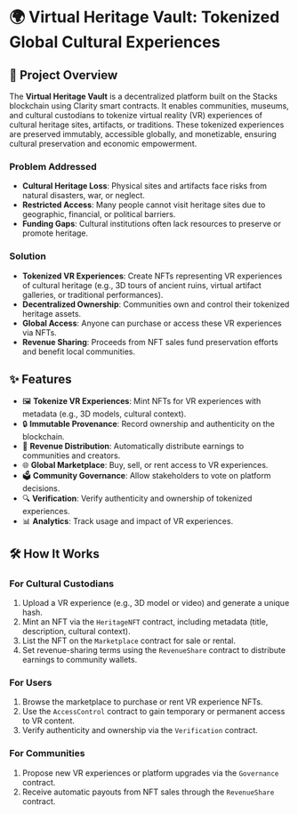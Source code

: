 # 🌍 Virtual Heritage Vault: Tokenized Global Cultural Experiences

## 🎯 Project Overview
The **Virtual Heritage Vault** is a decentralized platform built on the Stacks blockchain using Clarity smart contracts. It enables communities, museums, and cultural custodians to tokenize virtual reality (VR) experiences of cultural heritage sites, artifacts, or traditions. These tokenized experiences are preserved immutably, accessible globally, and monetizable, ensuring cultural preservation and economic empowerment.

### Problem Addressed
- **Cultural Heritage Loss**: Physical sites and artifacts face risks from natural disasters, war, or neglect.
- **Restricted Access**: Many people cannot visit heritage sites due to geographic, financial, or political barriers.
- **Funding Gaps**: Cultural institutions often lack resources to preserve or promote heritage.

### Solution
- **Tokenized VR Experiences**: Create NFTs representing VR experiences of cultural heritage (e.g., 3D tours of ancient ruins, virtual artifact galleries, or traditional performances).
- **Decentralized Ownership**: Communities own and control their tokenized heritage assets.
- **Global Access**: Anyone can purchase or access these VR experiences via NFTs.
- **Revenue Sharing**: Proceeds from NFT sales fund preservation efforts and benefit local communities.

## ✨ Features
- 🖼 **Tokenize VR Experiences**: Mint NFTs for VR experiences with metadata (e.g., 3D models, cultural context).
- 🔒 **Immutable Provenance**: Record ownership and authenticity on the blockchain.
- 💸 **Revenue Distribution**: Automatically distribute earnings to communities and creators.
- 🌐 **Global Marketplace**: Buy, sell, or rent access to VR experiences.
- 🗳 **Community Governance**: Allow stakeholders to vote on platform decisions.
- 🔍 **Verification**: Verify authenticity and ownership of tokenized experiences.
- 📊 **Analytics**: Track usage and impact of VR experiences.

## 🛠 How It Works
### For Cultural Custodians
1. Upload a VR experience (e.g., 3D model or video) and generate a unique hash.
2. Mint an NFT via the `HeritageNFT` contract, including metadata (title, description, cultural context).
3. List the NFT on the `Marketplace` contract for sale or rental.
4. Set revenue-sharing terms using the `RevenueShare` contract to distribute earnings to community wallets.

### For Users
1. Browse the marketplace to purchase or rent VR experience NFTs.
2. Use the `AccessControl` contract to gain temporary or permanent access to VR content.
3. Verify authenticity and ownership via the `Verification` contract.

### For Communities
1. Propose new VR experiences or platform upgrades via the `Governance` contract.
2. Receive automatic payouts from NFT sales through the `RevenueShare` contract.
